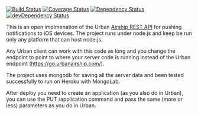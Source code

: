 [![Build Status](https://travis-ci.org/sambame/open-urban-airship.svg)](https://travis-ci.org/sambame/open-urban-airship)
[![Coverage Status](https://coveralls.io/repos/sambame/open-urban-airship/badge.svg)](https://coveralls.io/r/sambame/open-urban-airship)
[![Dependency Status](https://david-dm.org/alanshaw/david.svg)](https://david-dm.org/sambame/open-urban-airship)
[![devDependency Status](https://david-dm.org/alanshaw/david/dev-status.svg)](https://david-dm.org/sambame/open-urban-airship#info=devDependencies)

This is an open implmenation of the Urban [Airship REST API](https://docs.urbanairship.com/display/DOCS/Server%3A+iOS+Push+API) for pushing notifications to iOS devices.
The project runs under node.js and keep be run only any platform that can host node.js.  

Any Urban client can work with this code as long and you change the endpoint to point to where your server code is running instead of the Urban endpoint (https://go.urbanairship.com/).

The project uses mongodb for saving all the server data and been tested successfully to run on Heroku with MongoLab. 

After deploy you need to create an application (as you also do in Urban), you can use the PUT /application command and pass the same (more or less) parameters as you do in Urban.
